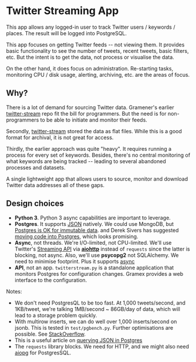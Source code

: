 Twitter Streaming App
=====================

This app allows any logged-in user to track Twitter users / keywords / places.
The result will be logged into PostgreSQL.

This app focuses on getting Twitter feeds -- not viewing them. It provides
basic functionality to see the number of tweets, recent tweets, basic filters,
etc. But the intent is to get the data, not process or visualise the data.

On the other hand, it does focus on administration. Re-starting tasks,
monitoring CPU / disk usage, alerting, archiving, etc. are the areas of focus.


## Why?

There is a lot of demand for sourcing Twitter data. Gramener's earlier
[twitter-stream](https://github.com/gramener/twitter-stream) repo fit the bill
for programmers. But the need is for non-programmers to be able to initiate
and monitor their feeds.

Secondly, [twitter-stream](https://github.com/gramener/twitter-stream) stored
the data as flat files. While this is a good format for archival, it is not
great for access.

Thirdly, the earlier approach was quite "heavy". It requires running a process
for every set of keywords. Besides, there's no central monitoring of what
keywords are being tracked -- leading to several abandoned processes and
datasets.

A single lightweight app that allows users to source, monitor and download
Twitter data addresses all of these gaps.


## Design choices

- **Python 3**. Python 3 async capabilities are important to leverage.
- **Postgres**. It supports [JSON](http://www.postgresql.org/docs/9.4/static/datatype-json.html)
  natively. We could use MongoDB, but
  [Postgres is OK for immutable data](https://www.compose.io/articles/is-postgresql-your-next-json-database/).
  and Derek Sivers has suggested
  [moving code into Postgres](http://sivers.org/pg), which looks promising.
- **Async**, not threads. We're I/O-limited, not CPU-limited. We'll use
  Twitter's [Streaming API](https://dev.twitter.com/streaming/overview) via
  **[aiohttp](http://aiohttp.readthedocs.org/)** instead of `requests` since
  the latter is blocking, not async. Also, we'll use **psycopg2** not
  SQLAlchemy. We need to minimise footprint. Plus it supports
  [async](http://initd.org/psycopg/docs/advanced.html#asynchronous-support)
- **API**, not an app. `twitterstream.py` is a standalone application that
  monitors Postgres for configuration changes. Gramex provides a web interface
  to the configuration.

Notes:

- We don't need PostgresQL to be too fast. At 1,000 tweets/second, and
  1KB/tweet, we're talking 1MB/second ~ 86GB/day of data, which will lead to a
  storage problem quickly.
- With multirow inserts, we can do well over 1,000 inserts/second on jsonb.
  This is tested in `test/pgbench.py`. Further optimisations are possible. See
  [StackOverflow](http://stackoverflow.com/a/12207237/100904).
- This is a useful article on
  [querying JSON in Postgres](http://schinckel.net/2014/05/25/querying-json-in-postgres/)
- The `requests` library blocks. We need
   for HTTP, and we might also need
  [aiopg](https://github.com/aio-libs/aiopg) for PostgresSQL.
